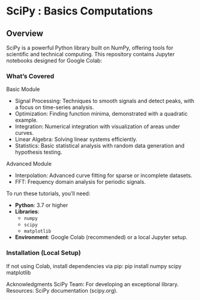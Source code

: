 # SciPy : Basics Computations

## Overview

SciPy is a powerful Python library built on NumPy, offering tools for scientific and technical computing. This repository contains Jupyter notebooks designed for Google Colab:
### What’s Covered

Basic Module
- Signal Processing: Techniques to smooth signals and detect peaks, with a focus on time-series analysis.
- Optimization: Finding function minima, demonstrated with a quadratic example.
- Integration: Numerical integration with visualization of areas under curves.
- Linear Algebra: Solving linear systems efficiently.
- Statistics: Basic statistical analysis with random data generation and hypothesis testing.
  
Advanced Module
- Interpolation: Advanced curve fitting for sparse or incomplete datasets.
- FFT: Frequency domain analysis for periodic signals.

To run these tutorials, you’ll need:
- **Python**: 3.7 or higher
- **Libraries**:
  - `numpy`
  - `scipy`
  - `matplotlib`
- **Environment**: Google Colab (recommended) or a local Jupyter setup.

### Installation (Local Setup)
If not using Colab, install dependencies via pip:
pip install numpy scipy matplotlib

Acknowledgments
SciPy Team: For developing an exceptional library.
Resources: SciPy documentation (scipy.org).
